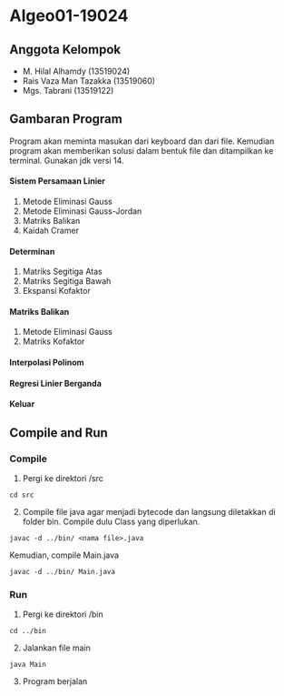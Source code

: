 # Algeo01-19024

## Anggota Kelompok
- M. Hilal Alhamdy (13519024)
- Rais Vaza Man Tazakka (13519060)
- Mgs. Tabrani (13519122)

## Gambaran Program
Program akan meminta masukan dari keyboard dan dari file. Kemudian program akan memberikan solusi dalam bentuk file dan ditampilkan ke terminal. Gunakan jdk versi 14.

#### Sistem Persamaan Linier
1. Metode Eliminasi Gauss
2. Metode Eliminasi Gauss-Jordan
3. Matriks Balikan
4. Kaidah Cramer

#### Determinan
1. Matriks Segitiga Atas
2. Matriks Segitiga Bawah
3. Ekspansi Kofaktor

#### Matriks Balikan
1. Metode Eliminasi Gauss
2. Matriks Kofaktor

#### Interpolasi Polinom

#### Regresi Linier Berganda

#### Keluar

## Compile and Run

### Compile
1. Pergi ke direktori /src
```
cd src
```
2. Compile file java agar menjadi bytecode dan langsung diletakkan di folder bin.
Compile dulu Class yang diperlukan.
```
javac -d ../bin/ <nama file>.java
```
Kemudian, compile Main.java
```
javac -d ../bin/ Main.java
```

### Run
1. Pergi ke direktori /bin
```
cd ../bin
```
2. Jalankan file main
```
java Main
```
3. Program berjalan
